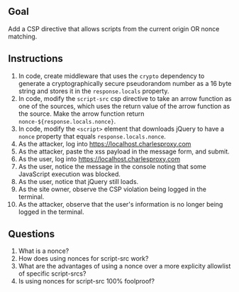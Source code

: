 ## Goal

Add a CSP directive that allows scripts from the current origin OR nonce matching.

## Instructions

1. In code, create middleware that uses the `crypto` dependency to generate a cryptographically secure pseudorandom number as a 16 byte string and stores it in the `response.locals` property.
2. In code, modify the `script-src` csp directive to take an arrow function as one of the sources, which uses the return value of the arrow function as the source. Make the arrow function return `nonce-${response.locals.nonce}`.
3. In code, modify the `<script>` element that downloads jQuery to have a `nonce` property that equals `response.locals.nonce`.
4. As the attacker, log into https://localhost.charlesproxy.com
5. As the attacker, paste the xss payload in the message form, and submit.
6. As the user, log into https://localhost.charlesproxy.com
7. As the user, notice the message in the console noting that some JavaScript execution was blocked.
8. As the user, notice that jQuery still loads.
9. As the site owner, observe the CSP violation being logged in the terminal.
10. As the attacker, observe that the user's information is no longer being logged in the terminal.

## Questions

1. What is a nonce?
2. How does using nonces for script-src work?
3. What are the advantages of using a nonce over a more explicity allowlist of specific script-srcs?
4. Is using nonces for script-src 100% foolproof?
